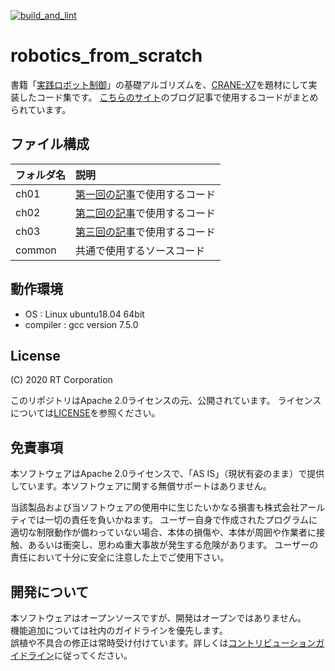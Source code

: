 [![build_and_lint](https://github.com/rt-net/robotics_from_scratch/workflows/BuildAndLint/badge.svg?branch=master)](https://github.com/rt-net/robotics_from_scratch/actions?query=workflow%3ABuildAndLint+branch%3Amaster)

# robotics_from_scratch

書籍「[実践ロボット制御](https://www.ohmsha.co.jp/book/9784274224300/)」の基礎アルゴリズムを、[CRANE-X7](https://rt-net.jp/products/crane-x7/)を題材にして実装したコード集です。
[こちらのサイト](https://rt-net.jp/humanoid/archives/category/developer/robotics-from-scratch)のブログ記事で使用するコードがまとめられています。

## ファイル構成

|フォルダ名 |説明                         |
|:--        |:--                          |
|ch01       |[第一回の記事]((https://rt-net.jp/humanoid/archives/2328))で使用するコード |
|ch02       |[第二回の記事]((https://rt-net.jp/humanoid/archives/2450))で使用するコード |
|ch03       |[第三回の記事]((https://rt-net.jp/humanoid/archives/2652))で使用するコード |
|common     |共通で使用するソースコード   |


## 動作環境
* OS : Linux ubuntu18.04 64bit
* compiler : gcc version 7.5.0


## License
(C) 2020 RT Corporation

このリポジトリはApache 2.0ライセンスの元、公開されています。
ライセンスについては[LICENSE](./LICENSE)を参照ください。

## 免責事項
本ソフトウェアはApache 2.0ライセンスで、「AS IS」（現状有姿のまま）で提供しています。本ソフトウェアに関する無償サポートはありません。

当該製品および当ソフトウェアの使用中に生じたいかなる損害も株式会社アールティでは一切の責任を負いかねます。
ユーザー自身で作成されたプログラムに適切な制限動作が備わっていない場合、本体の損傷や、本体が周囲や作業者に接触、あるいは衝突し、思わぬ重大事故が発生する危険があります。
ユーザーの責任において十分に安全に注意した上でご使用下さい。

## 開発について
本ソフトウェアはオープンソースですが、開発はオープンではありません。  
機能追加については社内のガイドラインを優先します。  
誤植や不具合の修正は常時受け付けています。詳しくは[コントリビューションガイドライン](https://github.com/rt-net/.github/blob/master/CONTRIBUTING.md)に従ってください。
